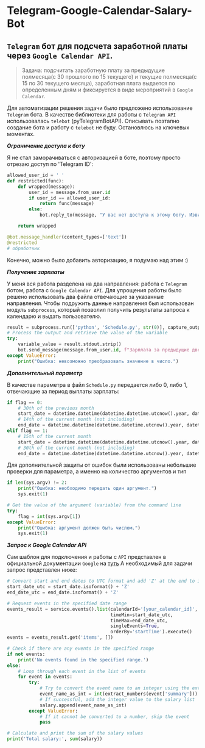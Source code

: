 # Telegram-Google-Calendar-Salary-Bot

## `Telegram` бот для подсчета заработной платы через `Google Calendar API`.

> Задача: подсчитать заработную плату за предыдущие полмесяца(с 30 прошлого по 15 текущего) и текущие полмесяца(с 15 по 30 текущего месяца), заработная плата выдается по определенным дням и фиксируется в виде мероприятий в `Google Calendar`.

Для автоматизации решения задачи было предложено использование `Telegram` бота. В качестве библиотеки для работы с `Telegram API` использовалась `telebot` (pyTelegramBotAPI). Описывать поэтапно создание бота и работу с `telebot` не буду. Остановлюсь на ключевых моментах.

***Ограничение доступа к боту***

Я не стал заморачиваться с авторизацией в боте, поэтому просто отрезаю доступ по 'Telegram ID':
```python
allowed_user_id = ' '
def restricted(func):
    def wrapped(message):
        user_id = message.from_user.id
        if user_id == allowed_user_id:
            return func(message)
        else:
            bot.reply_to(message, "У вас нет доступа к этому боту. Извините.")

    return wrapped

@bot.message_handler(content_types=['text'])
@restricted
# обработчик
```
Конечно, можно было добавить авторизацию, я подумаю над этим :)

***Получение зарплаты***

У меня вся работа разделена на два направления: работа с `Telegram` ботом, работа с `Google Calendar API`. Для упрощения работы было решено использовать два файла отвечающие за указанные направления. Чтобы подружить данные направления был использован модуль `subprocess`, который позволил получить результаты запроса к календарю и выдать пользователю.

```python
result = subprocess.run(['python', 'Schedule.py', str(0)], capture_output=True, text=True)
# Process the output and retrieve the value of the variable
try:
    variable_value = result.stdout.strip()
    bot.send_message(message.from_user.id, f"Зарплата за предыдущие две недели была в размере {variable_value}₽")
except ValueError:
    print("Ошибка: невозможно преобразовать значение в число.")
```

***Дополнительный параметр***

В качестве параметра в файл `Schedule.py` передается либо 0, либо 1, отвечающие за период выплаты зарплаты:

```python
if flag == 0:
    # 30th of the previous month
    start_date = datetime.datetime(datetime.datetime.utcnow().year, datetime.datetime.utcnow().month - 1, 30)
    # 14th of the current month (not including)
    end_date = datetime.datetime(datetime.datetime.utcnow().year, datetime.datetime.utcnow().month, 15)
elif flag == 1:
    # 15th of the current month
    start_date = datetime.datetime(datetime.datetime.utcnow().year, datetime.datetime.utcnow().month, 15)
    # 30th of the current month (not including)
    end_date = datetime.datetime(datetime.datetime.utcnow().year, datetime.datetime.utcnow().month, 30)
```
Для дополнительной защиты от ошибок были использованы небольшие проверки для параметра, а именно на количество аргументов и тип

```python
if len(sys.argv) != 2:
    print("Ошибка: необходимо передать один аргумент.")
    sys.exit(1)

# Get the value of the argument (variable) from the command line
try:
    flag = int(sys.argv[1])
except ValueError:
    print("Ошибка: аргумент должен быть числом.")
    sys.exit(1)
```

***Запрос к Google Calendar API***

Сам шаблон для подключения и работы с `API` представлен в официальной документации `Google` на [туть](https://developers.google.com/calendar/api/quickstart/python?hl=ru)
А необходимый для задачи запрос представлен ниже:

```Python
# Convert start and end dates to UTC format and add 'Z' at the end to indicate UTC time
start_date_utc = start_date.isoformat() + 'Z'
end_date_utc = end_date.isoformat() + 'Z'

# Request events in the specified date range
events_result = service.events().list(calendarId='[your_calendar_id]',
                                      timeMin=start_date_utc,
                                      timeMax=end_date_utc,
                                      singleEvents=True,
                                      orderBy='startTime').execute()
events = events_result.get('items', [])

# Check if there are any events in the specified range
if not events:
    print('No events found in the specified range.')
else:
    # Loop through each event in the list of events
    for event in events:
        try:
            # Try to convert the event name to an integer using the extract_numbers function
            event_name_as_int = int(extract_numbers(event['summary']))
            # If successful, add the integer value to the salary list
            salary.append(event_name_as_int)
        except ValueError:
            # If it cannot be converted to a number, skip the event
            pass

# Calculate and print the sum of the salary values
print('Total salary:', sum(salary))
```

